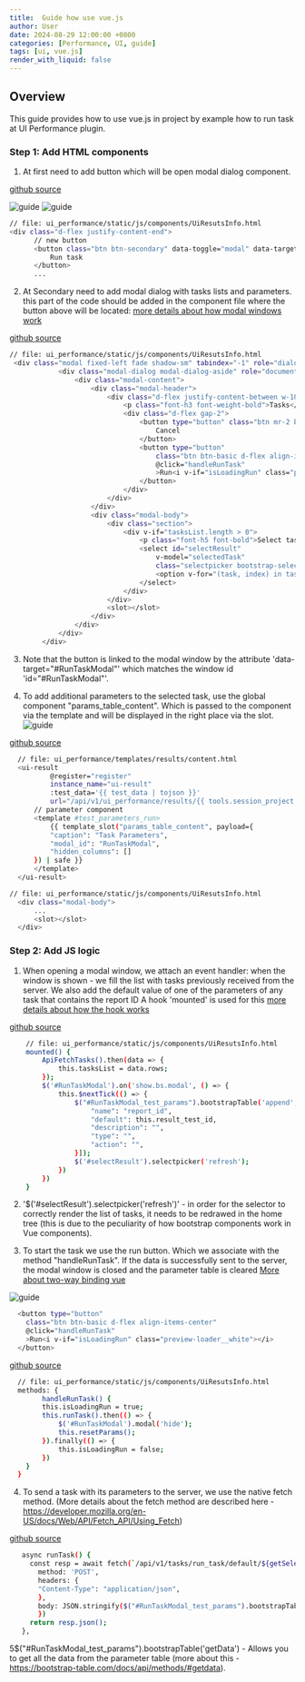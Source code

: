 ```yaml
---
title:  Guide how use vue.js
author: User
date: 2024-08-29 12:00:00 +0800
categories: [Performance, UI, guide]
tags: [ui, vue.js]
render_with_liquid: false
---
```


## Overview

This guide provides how to use vue.js in project by example how to run task at UI Performance plugin.

### Step 1: Add HTML components

1. At first need to add button which will be open modal dialog component.

[github source](https://github.com/carrier-io/ui_performance/blob/59cb930a273e52b2c2c461fca4381a974d51c825/static/js/components/UiResultInfo.js#L98)

![guide](/assets/posts_img/guide_vue__1.png)
![guide](/assets/posts_img/guide_vue__2.png)

```bash
// file: ui_performance/static/js/components/UiResutsInfo.html
<div class="d-flex justify-content-end">
      // new button
      <button class="btn btn-secondary" data-toggle="modal" data-target="#RunTaskModal">
          Run task
      </button>
      ...
```

2. At Secondary need to add modal dialog with tasks lists and parameters. this part of the code should be added in the component file where the button above will be located:
   [more details about how modal windows work](https://getbootstrap.com/docs/4.6/components/modal)

[github source](https://github.com/carrier-io/ui_performance/blob/59cb930a273e52b2c2c461fca4381a974d51c825/static/js/components/UiResultInfo.js#L242)
```bash
// file: ui_performance/static/js/components/UiResutsInfo.html
 <div class="modal fixed-left fade shadow-sm" tabindex="-1" role="dialog" id="RunTaskModal">
            <div class="modal-dialog modal-dialog-aside" role="document">
                <div class="modal-content">
                    <div class="modal-header">
                        <div class="d-flex justify-content-between w-100">
                            <p class="font-h3 font-weight-bold">Tasks</p>
                            <div class="d-flex gap-2">
                                <button type="button" class="btn mr-2 btn-secondary" data-dismiss="modal" aria-label="Close">
                                    Cancel
                                </button>
                                <button type="button"
                                    class="btn btn-basic d-flex align-items-center"
                                    @click="handleRunTask"
                                    >Run<i v-if="isLoadingRun" class="preview-loader__white"></i>
                                </button>
                            </div>
                        </div>
                    </div>
                    <div class="modal-body">
                        <div class="section">
                            <div v-if="tasksList.length > 0">
                                <p class="font-h5 font-bold">Select task for run:</p>
                                <select id="selectResult"
                                    v-model="selectedTask"
                                    class="selectpicker bootstrap-select__b displacement-ml-4" data-style="btn">
                                    <option v-for="(task, index) in tasksList" :key="index" :value="task.task_id">{{ task.task_name }}</option>
                                </select>
                            </div>
                        </div>
                        <slot></slot>
                    </div>
                </div>
            </div>
        </div>
```

3. Note that the button is linked to the modal window by the attribute 'data-target="#RunTaskModal"' which matches the window id 'id="#RunTaskModal"'.

4. To add additional parameters to the selected task, use the global component "params_table_content". Which is passed to the component via the template and will be displayed in the right place via the slot.
   ![guide](/assets/posts_img/guide_vue__3.png)

[github source](https://github.com/carrier-io/ui_performance/blob/59cb930a273e52b2c2c461fca4381a974d51c825/templates/results/content.html#L6)

```bash
  // file: ui_performance/templates/results/content.html
  <ui-result
          @register="register"
          instance_name="ui-result"
          :test_data='{{ test_data | tojson }}'
          url="/api/v1/ui_performance/results/{{ tools.session_project.get() }}/{{ test_data['uid'] }}">
      // parameter component
      <template #test_parameters_run>
          {{ template_slot("params_table_content", payload={
          "caption": "Task Parameters",
          "modal_id": "RunTaskModal",
          "hidden_columns": []
      }) | safe }}
      </template>
  </ui-result>
```

```bash
// file: ui_performance/static/js/components/UiResutsInfo.html
  <div class="modal-body">
      ...
      <slot></slot>
  </div>
```
### Step 2: Add JS logic

1. When opening a modal window, we attach an event handler: when the window is shown - we fill the list with tasks previously received from the server.
We also add the default value of one of the parameters of any task that contains the report ID
A hook 'mounted' is used for this [more details about how the hook works](https://v3.ru.vuejs.org/ru/api/options-lifecycle-hooks.html)

[github source](https://github.com/carrier-io/ui_performance/blob/59cb930a273e52b2c2c461fca4381a974d51c825/static/js/components/UiResultInfo.js#L20)

```bash
    // file: ui_performance/static/js/components/UiResutsInfo.html
    mounted() {
        ApiFetchTasks().then(data => {
            this.tasksList = data.rows;
        });
        $('#RunTaskModal').on('show.bs.modal', () => {
            this.$nextTick(() => {
                $("#RunTaskModal_test_params").bootstrapTable('append', [{
                    "name": "report_id",
                    "default": this.result_test_id,
                    "description": "",
                    "type": "",
                    "action": "",
                }]);
                $('#selectResult').selectpicker('refresh');
            })
        })
    }
```

2. '$('#selectResult').selectpicker('refresh')' - in order for the selector to correctly render the list of tasks, it needs to be redrawed in the home tree (this is due to the peculiarity of how bootstrap components work in Vue components).

3. To start the task we use the run button. Which we associate with the method "handleRunTask".
   If the data is successfully sent to the server, the modal window is closed and the parameter table is cleared
   [More about two-way binding vue](https://v1.vuejs.org/guide/syntax.html)

![guide](/assets/posts_img/guide_vue__4.png)
```bash
  <button type="button"
    class="btn btn-basic d-flex align-items-center"
    @click="handleRunTask"
    >Run<i v-if="isLoadingRun" class="preview-loader__white"></i>
  </button>
```

[github source](https://github.com/carrier-io/ui_performance/blob/59cb930a273e52b2c2c461fca4381a974d51c825/static/js/components/UiResultInfo.js#L64)

```bash
  // file: ui_performance/static/js/components/UiResutsInfo.html
  methods: {
        handleRunTask() {
        this.isLoadingRun = true;
        this.runTask().then(() => {
            $('#RunTaskModal').modal('hide');
            this.resetParams();
        }).finally(() => {
            this.isLoadingRun = false;
        })
    }
  }
```
4. To send a task with its parameters to the server, we use the native fetch method.
   (More details about the fetch method are described here - https://developer.mozilla.org/en-US/docs/Web/API/Fetch_API/Using_Fetch)

[github source](https://github.com/carrier-io/ui_performance/blob/59cb930a273e52b2c2c461fca4381a974d51c825/static/js/components/UiResultInfo.js#L73)

```bash
   async runTask() {
     const resp = await fetch(`/api/v1/tasks/run_task/default/${getSelectedProjectId()}/${this.selectedTask}`,{
       method: 'POST',
       headers: {
       "Content-Type": "application/json",
       },
       body: JSON.stringify($("#RunTaskModal_test_params").bootstrapTable('getData')),
       })
     return resp.json();
   },
```
5$("#RunTaskModal_test_params").bootstrapTable('getData') - Allows you to get all the data from the parameter table (more about this - https://bootstrap-table.com/docs/api/methods/#getdata).
